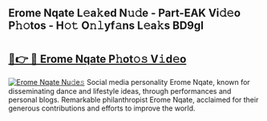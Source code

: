 ## Erome Nqate L𝚎a𝚔ed N𝚞𝚍e - Part-EAK Vi𝚍𝚎o P𝚑𝚘tos - H𝚘𝚝 O𝚗𝚕yf𝚊ns L𝚎a𝚔s BD9gI

# <h2><a href="http://kf77dqd.oniu.top/?m=Erome+Nqate">🔗👉 🔴 Erome Nqate P𝚑ot𝚘𝚜 V𝚒d𝚎o</a></h2>

[![Erome Nqate Nu𝚍e𝚜](https://i.imgur.com/0qMVB7G.gif)](http://kf77dqd.oniu.top/?m=Erome+Nqate)
Social media personality Erome Nqate, known for disseminating dance and lifestyle ideas, through performances and personal blogs. Remarkable philanthropist Erome Nqate, acclaimed for their generous contributions and efforts to improve the world.  
